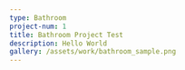 ```yaml
---
type: Bathroom
project-num: 1
title: Bathroom Project Test
description: Hello World
gallery: /assets/work/bathroom_sample.png
---
```

